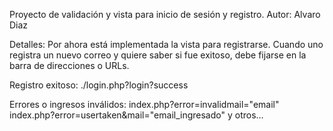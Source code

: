 Proyecto de validación y vista para inicio de sesión y registro.
Autor:
Alvaro Diaz

Detalles:
Por ahora está implementada la vista para registrarse.
Cuando uno registra un nuevo correo y quiere saber si fue exitoso, debe fijarse en la barra de direcciones o URLs.

Registro exitoso:
./login.php?login?success

Errores o ingresos inválidos:
index.php?error=invalidmail="email"
index.php?error=usertaken&mail="email_ingresado"
y otros...